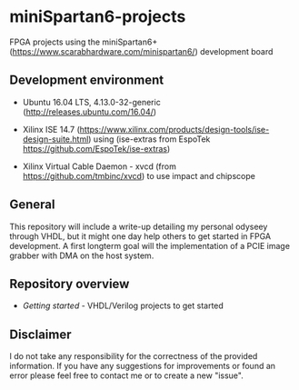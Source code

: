 # miniSpartan6-projects
FPGA projects using the miniSpartan6+(https://www.scarabhardware.com/minispartan6/) development board

## Development environment
* Ubuntu 16.04 LTS, 4.13.0-32-generic (http://releases.ubuntu.com/16.04/)

* Xilinx ISE 14.7 (https://www.xilinx.com/products/design-tools/ise-design-suite.html) using (ise-extras from EspoTek 
https://github.com/EspoTek/ise-extras)

* Xilinx Virtual Cable Daemon - xvcd (from https://github.com/tmbinc/xvcd) to use impact and chipscope


## General

This repository will include a write-up detailing my personal odyseey through VHDL, but it might one day help others to get started in FPGA development. A first longterm goal will the implementation of a PCIE image grabber with DMA on the host system.  

## Repository overview
* *Getting started*   -  VHDL/Verilog projects to get started

## Disclaimer
I do not take any responsibility for the correctness of the  provided information. If you have any suggestions for improvements or found an error please feel free to contact me or to create a new "issue".   
